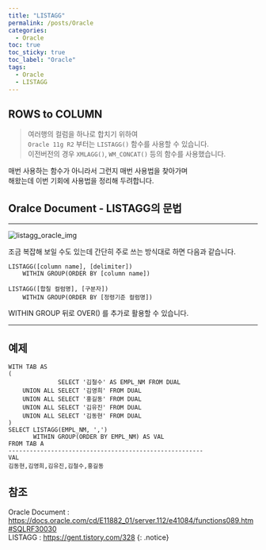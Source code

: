 ```yaml
---
title: "LISTAGG"
permalink: /posts/Oracle
categories: 
  - Oracle
toc: true
toc_sticky: true
toc_label: "Oracle"
tags:
  - Oracle
  - LISTAGG
---
```


## ROWS to COLUMN
> 여러행의 컬럼을 하나로 합치기 위하여   
`Oracle 11g R2` 부터는 `LISTAGG()` 함수를 사용할 수 있습니다.   
   이전버전의 경우 `XMLAGG()`, `WM_CONCAT()` 등의 함수를 사용했습니다.


매번 사용하는 함수가 아니라서 그런지 매번 사용법을 찾아가며   
해왔는데 이번 기회에 사용법을 정리해 두려합니다.   
   

## Oralce Document - LISTAGG의 문법
---
![listagg_oracle_img](https://docs.oracle.com/cd/E11882_01/server.112/e41084/img/listagg.gif)

조금 복잡해 보일 수도 있는데 간단히 주로 쓰는 방식대로 하면 다음과 같습니다.

```
LISTAGG([column name], [delimiter]) 
    WITHIN GROUP(ORDER BY [column name])

LISTAGG([합칠 컬럼명], [구분자]) 
    WITHIN GROUP(ORDER BY [정령기준 컬럼명])
```

WITHIN GROUP 뒤로 OVER() 를 추가로 활용할 수 있습니다.

---

## 예제
```
WITH TAB AS
(
              SELECT '김철수' AS EMPL_NM FROM DUAL
    UNION ALL SELECT '김영희' FROM DUAL
    UNION ALL SELECT '홍길동' FROM DUAL
    UNION ALL SELECT '김유진' FROM DUAL
    UNION ALL SELECT '김동현' FROM DUAL
)
SELECT LISTAGG(EMPL_NM, ',') 
       WITHIN GROUP(ORDER BY EMPL_NM) AS VAL
FROM TAB A
-------------------------------------------------------
VAL
김동현,김영희,김유진,김철수,홍길동
```

## 참조
Oracle Document : <https://docs.oracle.com/cd/E11882_01/server.112/e41084/functions089.htm#SQLRF30030>   
LISTAGG : <https://gent.tistory.com/328>
{: .notice}